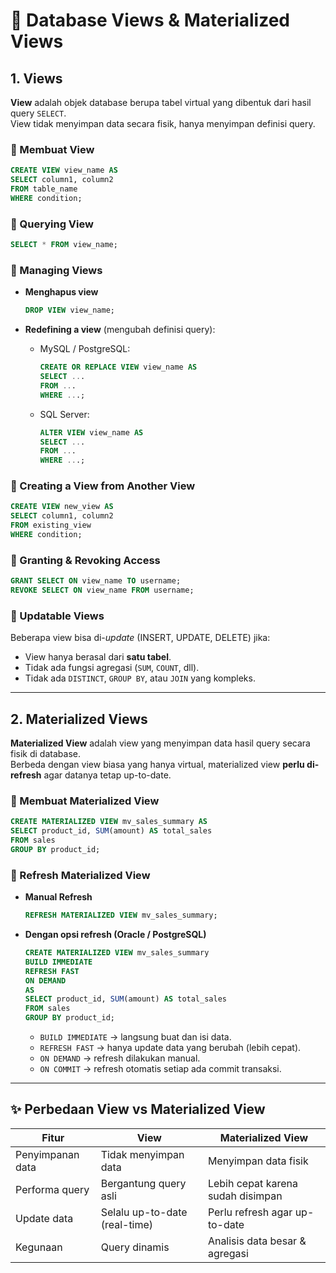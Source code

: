 # 📘 Database Views & Materialized Views

## 1. Views
**View** adalah objek database berupa tabel virtual yang dibentuk dari hasil query `SELECT`.  
View tidak menyimpan data secara fisik, hanya menyimpan definisi query.

### 🔹 Membuat View
```sql
CREATE VIEW view_name AS
SELECT column1, column2
FROM table_name
WHERE condition;
```

### 🔹 Querying View
```sql
SELECT * FROM view_name;
```

### 🔹 Managing Views
- **Menghapus view**  
  ```sql
  DROP VIEW view_name;
  ```

- **Redefining a view** (mengubah definisi query):  
  - MySQL / PostgreSQL:
    ```sql
    CREATE OR REPLACE VIEW view_name AS
    SELECT ...
    FROM ...
    WHERE ...;
    ```
  - SQL Server:
    ```sql
    ALTER VIEW view_name AS
    SELECT ...
    FROM ...
    WHERE ...;
    ```

### 🔹 Creating a View from Another View
```sql
CREATE VIEW new_view AS
SELECT column1, column2
FROM existing_view
WHERE condition;
```

### 🔹 Granting & Revoking Access
```sql
GRANT SELECT ON view_name TO username;
REVOKE SELECT ON view_name FROM username;
```

### 🔹 Updatable Views
Beberapa view bisa di-*update* (INSERT, UPDATE, DELETE) jika:
- View hanya berasal dari **satu tabel**.
- Tidak ada fungsi agregasi (`SUM`, `COUNT`, dll).
- Tidak ada `DISTINCT`, `GROUP BY`, atau `JOIN` yang kompleks.

---

## 2. Materialized Views
**Materialized View** adalah view yang menyimpan data hasil query secara fisik di database.  
Berbeda dengan view biasa yang hanya virtual, materialized view **perlu di-refresh** agar datanya tetap up-to-date.

### 🔹 Membuat Materialized View
```sql
CREATE MATERIALIZED VIEW mv_sales_summary AS
SELECT product_id, SUM(amount) AS total_sales
FROM sales
GROUP BY product_id;
```

### 🔹 Refresh Materialized View
- **Manual Refresh**
  ```sql
  REFRESH MATERIALIZED VIEW mv_sales_summary;
  ```

- **Dengan opsi refresh (Oracle / PostgreSQL)**
  ```sql
  CREATE MATERIALIZED VIEW mv_sales_summary
  BUILD IMMEDIATE
  REFRESH FAST
  ON DEMAND
  AS
  SELECT product_id, SUM(amount) AS total_sales
  FROM sales
  GROUP BY product_id;
  ```

  - `BUILD IMMEDIATE` → langsung buat dan isi data.  
  - `REFRESH FAST` → hanya update data yang berubah (lebih cepat).  
  - `ON DEMAND` → refresh dilakukan manual.  
  - `ON COMMIT` → refresh otomatis setiap ada commit transaksi.  

---

## ✨ Perbedaan View vs Materialized View
| Fitur            | View                          | Materialized View |
|-------           |------                         |-------------------|
| Penyimpanan data | Tidak menyimpan data          | Menyimpan data fisik |
| Performa query   | Bergantung query asli         | Lebih cepat karena sudah disimpan |
| Update data      | Selalu up-to-date (real-time) | Perlu refresh agar up-to-date |
| Kegunaan         | Query dinamis                 | Analisis data besar & agregasi |
